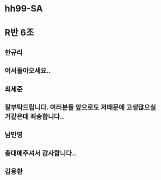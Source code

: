 # hh99-SA

# R반 6조

## 한규리

## 어서돌아오세요..

## 최세준

## 잘부탁드립니다. 여러분들 앞으로도 저때문에 고생많으실거같은데 죄송합니다..

## 남민영

## 총대메주셔서 감사합니다..

## 김용환
